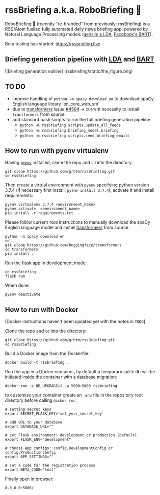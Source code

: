 # rssBriefing a.k.a. RoboBriefing &#x1f916;

RoboBriefing &#x1f916; (recently "re-branded" from previously: rssBriefing) is a RSS/Atom fuelled fully automated daily news briefing app,
powered by Natural Language Processing models ([gensim's LDA](https://radimrehurek.com/gensim/models/ldamodel.html), [Facebook's BART](https://github.com/pytorch/fairseq/tree/master/examples/bart)).

Beta testing has started: https://rssbriefing.live

## Briefing generation pipeline with [LDA](https://radimrehurek.com/gensim/models/ldamodel.html) and [BART](https://github.com/pytorch/fairseq/tree/master/examples/bart)
![Briefing generation outline]
(rssbriefing/static/the_figure.png)

## TO DO
- improve handling of `python -m spacy download en` to download spaCy English language library 'en_core_web_sm'
- due to [transformers](https://github.com/huggingface/transformers) Issue [#4504](https://github.com/huggingface/transformers/issues/4504) -> current necessity to install `transformers` from source
- add standard bash scripts to run the full briefing generation pipeline:
    - `python -m rssbriefing.scripts.update_all_feeds`
    - `python -m rssbriefing.briefing_model.briefing`
    - `python -m rssbriefing.scripts.send_briefing_emails`


## How to run with pyenv virtualenv
Having [`pyenv`](https://github.com/pyenv/pyenv) installed, clone the repo and `cd` into the directory:
```
git clone https://github.com/grbtm/rssBriefing.git
cd rssBriefing
```
Then create a virtual environment with `pyenv` specifying python version 3.7.4 (if necessary first install:
`pyenv install 3.7.4`), activate it and install requirements:
```
pyenv virtualenv 3.7.4 <environment_name>
pyenv activate  <environment_name>
pip install -r requirements.txt
```
Please follow current `TODO` instructions to manually download the spaCy English language model and
install [transformers](https://github.com/huggingface/transformers) from source:
```
python -m spacy download en
cd ..
git clone https://github.com/huggingface/transformers
cd transformers
pip install .
```
Run the flask app in development mode:
```
cd rssBriefing
flask run
```
When done:
```
pyenv deactivate
```

## How to run with Docker
[Docker instructions haven't been updated yet with the notes in `TODO`]

Clone the repo and `cd` into the directory:
```
git clone https://github.com/grbtm/rssBriefing.git
cd rssBriefing
```

Build a Docker image from the Dockerfile:
```
docker build -t rssbriefing .
```

Run the app in a Docker container, by default a temporary sqlite db will be initiated inside the container with
a database migration:
```
docker run -e DB_UPGRADE=1 -p 5000:5000 rssbriefing
```
to customize your container create an `.env` file in the repository root directory before calling `docker run`:
```
# setting secret keys
export SECRET_FLASK_KEY='set_your_secret_key'

# add URL to your database
export DATABASE_URL=""

# set Flask environment: development or production (default)
export FLASK_ENV="development"

# choose App configs: config.DevelopmentConfig or config.ProductionConfig
export APP_SETTINGS=""

# set a code for the registration process
export BETA_CODE="test"
```

Finally open in browser:
```
0.0.0.0:5000/
```
